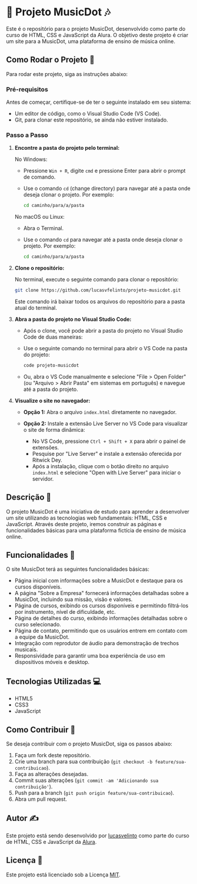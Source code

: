 # 🎵 Projeto MusicDot 🎶

Este é o repositório para o projeto MusicDot, desenvolvido como parte do curso de HTML, CSS e JavaScript da Alura. O objetivo deste projeto é criar um site para a MusicDot, uma plataforma de ensino de música online.

## Como Rodar o Projeto 🚀

Para rodar este projeto, siga as instruções abaixo:

### Pré-requisitos

Antes de começar, certifique-se de ter o seguinte instalado em seu sistema:

- Um editor de código, como o Visual Studio Code (VS Code).
- Git, para clonar este repositório, se ainda não estiver instalado.

### Passo a Passo

1. **Encontre a pasta do projeto pelo terminal:**

   No Windows:

   - Pressione `Win + R`, digite `cmd` e pressione Enter para abrir o prompt de comando.
   - Use o comando `cd` (change directory) para navegar até a pasta onde deseja clonar o projeto. Por exemplo:

     ```bash
     cd caminho/para/a/pasta
     ```

   No macOS ou Linux:

   - Abra o Terminal.
   - Use o comando `cd` para navegar até a pasta onde deseja clonar o projeto. Por exemplo:

     ```bash
     cd caminho/para/a/pasta
     ```

2. **Clone o repositório:**

   No terminal, execute o seguinte comando para clonar o repositório:

   ```bash
   git clone https://github.com/lucasvfelinto/projeto-musicdot.git
   ```
   Este comando irá baixar todos os arquivos do repositório para a pasta atual do terminal.

3. **Abra a pasta do projeto no Visual Studio Code:**

    - Após o clone, você pode abrir a pasta do projeto no Visual Studio Code de duas maneiras:

    - Use o seguinte comando no terminal para abrir o VS Code na pasta do projeto:
        ```bash 
        code projeto-musicdot
        ```
    - Ou, abra o VS Code manualmente e selecione "File > Open Folder" (ou "Arquivo > Abrir Pasta" em sistemas em português) e navegue até a pasta do projeto.

4. **Visualize o site no navegador:**

    - **Opção 1:** Abra o arquivo `index.html` diretamente no navegador.

    - **Opção 2:** Instale a extensão Live Server no VS Code para visualizar o site de forma dinâmica:

        - No VS Code, pressione `Ctrl + Shift + X` para abrir o painel de extensões.
        - Pesquise por "Live Server" e instale a extensão oferecida por Ritwick Dey.
        - Após a instalação, clique com o botão direito no arquivo `index.html` e selecione "Open with Live Server" para iniciar o servidor.

## Descrição 🎸

O projeto MusicDot é uma iniciativa de estudo para aprender a desenvolver um site utilizando as tecnologias web fundamentais: HTML, CSS e JavaScript. Através deste projeto, iremos construir as páginas e funcionalidades básicas para uma plataforma fictícia de ensino de música online.

## Funcionalidades 🎹

O site MusicDot terá as seguintes funcionalidades básicas:

- Página inicial com informações sobre a MusicDot e destaque para os cursos disponíveis.
- A página "Sobre a Empresa" fornecerá informações detalhadas sobre a MusicDot, incluindo sua missão, visão e valores.
- Página de cursos, exibindo os cursos disponíveis e permitindo filtrá-los por instrumento, nível de dificuldade, etc.
- Página de detalhes do curso, exibindo informações detalhadas sobre o curso selecionado.
- Página de contato, permitindo que os usuários entrem em contato com a equipe da MusicDot.
- Integração com reprodutor de áudio para demonstração de trechos musicais.
- Responsividade para garantir uma boa experiência de uso em dispositivos móveis e desktop.

## Tecnologias Utilizadas 💻

- HTML5
- CSS3
- JavaScript

## Como Contribuir 🚀

Se deseja contribuir com o projeto MusicDot, siga os passos abaixo:

1. Faça um fork deste repositório.
2. Crie uma branch para sua contribuição (`git checkout -b feature/sua-contribuicao`).
3. Faça as alterações desejadas.
4. Commit suas alterações (`git commit -am 'Adicionando sua contribuição'`).
5. Push para a branch (`git push origin feature/sua-contribuicao`).
6. Abra um pull request.

## Autor ✍️

Este projeto está sendo desenvolvido por [lucasvelinto](https://github.com/lucasvfelinto) como parte do curso de HTML, CSS e JavaScript da [Alura](https://www.alura.com.br/).

## Licença 📄

Este projeto está licenciado sob a Licença [MIT](https://opensource.org/licenses/MIT).
